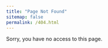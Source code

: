 ```yaml
---
title: "Page Not Found"
sitemap: false
permalink: /404.html
---
```


Sorry, you have no access to this page.
